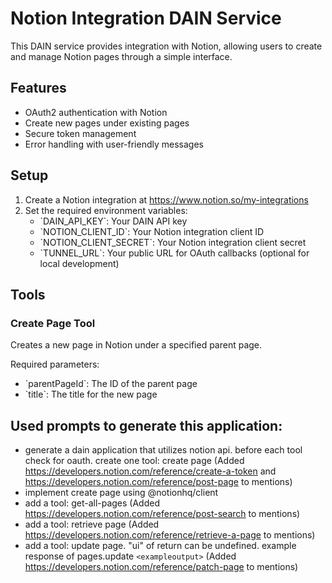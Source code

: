 # Notion Integration DAIN Service

This DAIN service provides integration with Notion, allowing users to create and manage Notion pages through a simple interface.

## Features

- OAuth2 authentication with Notion
- Create new pages under existing pages
- Secure token management
- Error handling with user-friendly messages

## Setup

1. Create a Notion integration at https://www.notion.so/my-integrations
2. Set the required environment variables:
   - \`DAIN_API_KEY\`: Your DAIN API key
   - \`NOTION_CLIENT_ID\`: Your Notion integration client ID
   - \`NOTION_CLIENT_SECRET\`: Your Notion integration client secret
   - \`TUNNEL_URL\`: Your public URL for OAuth callbacks (optional for local development)

## Tools

### Create Page Tool
Creates a new page in Notion under a specified parent page.

Required parameters:
- \`parentPageId\`: The ID of the parent page
- \`title\`: The title for the new page

## Used prompts to generate this application:
- generate a dain application that utilizes notion api. before each tool check for oauth. create one tool: create page
 (Added https://developers.notion.com/reference/create-a-token and https://developers.notion.com/reference/post-page to mentions)
- implement create page using @notionhq/client
- add a tool: get-all-pages
 (Added https://developers.notion.com/reference/post-search to mentions)
- add a tool: retrieve page
 (Added https://developers.notion.com/reference/retrieve-a-page to mentions)
- add a tool: update page. "ui" of return can be undefined. example response of pages.update ```<exampleoutput>```
 (Added https://developers.notion.com/reference/patch-page to mentions)
